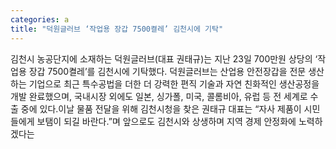 ```yaml
---
categories: a
title: "덕원글러브 ‘작업용 장갑 7500켤레’ 김천시에 기탁"
---
```

김천시 농공단지에 소재하는 덕원글러브(대표 권태규)는 지난 23일 700만원 상당의 ‘작업용 장갑 7500켤레’를 김천시에 기탁했다.									덕원글러브는 산업용 안전장갑을 전문 생산하는 기업으로 최근 특수공법을 더한 더 강력한 편직 기술과 자연 친화적인 생산공정을 개발 완료했으며, 국내시장 외에도 일본, 싱가폴, 미국, 콜롬비아, 유럽 등 전 세계로 수출 중에 있다.이날 물품 전달을 위해 김천시청을 찾은 권태규 대표는 “자사 제품이 시민들에게 보탬이 되길 바란다.”며 앞으로도 김천시와 상생하며 지역 경제 안정화에 노력하겠다는